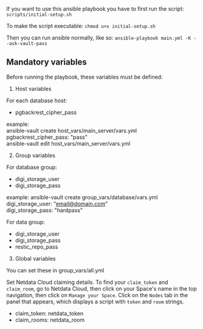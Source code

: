 If you want to use this ansible playbook you have to first run the script: `scripts/initial-setup.sh`

To make the script executable:
`chmod u+x initial-setup.sh`

Then you can run ansible normally, like so:
`ansible-playbook main.yml -K --ask-vault-pass`

## Mandatory variables

Before running the playbook, these variables must be defined:

1. Host variables

For each database host:
- pgbackrest_cipher_pass

example: <br>
ansible-vault create host_vars/main_server/vars.yml <br>
pgbackrest_cipher_pass: "pass" <br>
ansible-vault edit host_vars/main_server/vars.yml <br>

2. Group variables

For database group:
- digi_storage_user
- digi_storage_pass

example: 
ansible-vault create group_vars/database/vars.yml <br>
digi_storage_user: "email@domain.com" <br>
digi_storage_pass: "hardpass" <br>

For data group:
- digi_storage_user
- digi_storage_pass
- restic_repo_pass

3. Global variables

You can set these in group_vars/all.yml

Set Netdata Cloud claiming details. To find your `claim_token` and
`claim_room`, go to Netdata Cloud, then click on your Space's name in the top
navigation, then click on `Manage your Space`. Click on the `Nodes` tab in the
panel that appears, which displays a script with `token` and `room` strings.
- claim_token: netdata_token
- claim_rooms: netdata_room